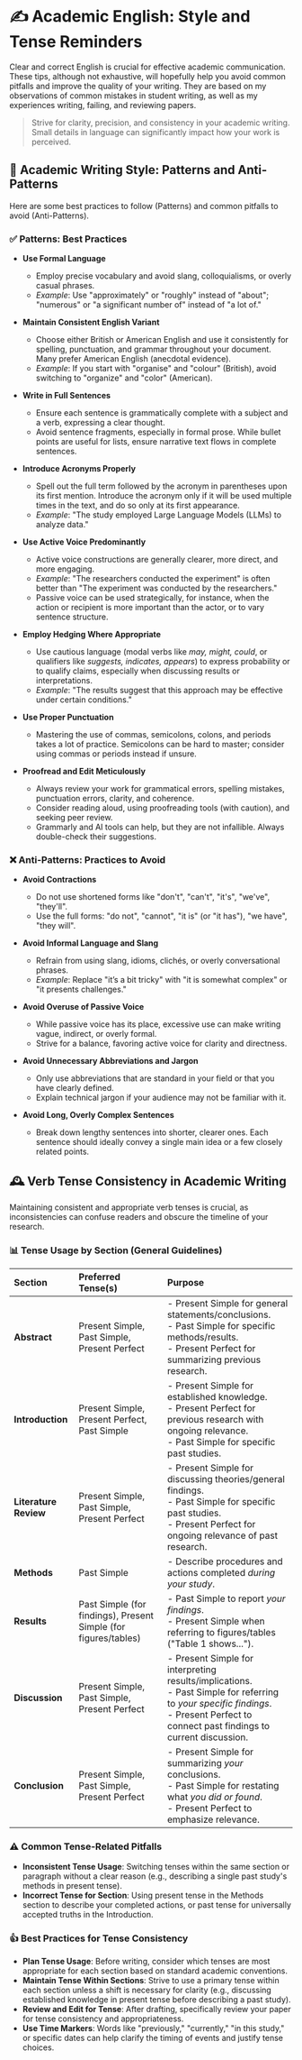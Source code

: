 # ✍️ Academic English: Style and Tense Reminders

Clear and correct English is crucial for effective academic communication. These tips, although not exhaustive, will hopefully help you avoid common pitfalls and improve the quality of your writing. They are based on my observations of common mistakes in student writing, as well as my experiences writing, failing, and reviewing papers.


>Strive for clarity, precision, and consistency in your academic writing. Small details in language can significantly impact how your work is perceived.

## 🧐 Academic Writing Style: Patterns and Anti-Patterns

Here are some best practices to follow (Patterns) and common pitfalls to avoid (Anti-Patterns).

### ✅ Patterns: Best Practices

- **Use Formal Language**
  - Employ precise vocabulary and avoid slang, colloquialisms, or overly casual phrases.
  - *Example*: Use "approximately" or "roughly" instead of "about"; "numerous" or "a significant number of" instead of "a lot of."

- **Maintain Consistent English Variant**
  - Choose either British or American English and use it consistently for spelling, punctuation, and grammar throughout your document. Many prefer American English (anecdotal evidence).
  - *Example*: If you start with "organise" and "colour" (British), avoid switching to "organize" and "color" (American).

- **Write in Full Sentences**
  - Ensure each sentence is grammatically complete with a subject and a verb, expressing a clear thought.
  - Avoid sentence fragments, especially in formal prose. While bullet points are useful for lists, ensure narrative text flows in complete sentences.

- **Introduce Acronyms Properly**
  - Spell out the full term followed by the acronym in parentheses upon its first mention. Introduce the acronym only if it will be used multiple times in the text, and do so only at its first appearance.
  - *Example*: "The study employed Large Language Models (LLMs) to analyze data."
  
- **Use Active Voice Predominantly**
  - Active voice constructions are generally clearer, more direct, and more engaging.
  - *Example*: "The researchers conducted the experiment" is often better than "The experiment was conducted by the researchers."
  - Passive voice can be used strategically, for instance, when the action or recipient is more important than the actor, or to vary sentence structure.

- **Employ Hedging Where Appropriate**
  - Use cautious language (modal verbs like *may, might, could*, or qualifiers like *suggests, indicates, appears*) to express probability or to qualify claims, especially when discussing results or interpretations.
  - *Example*: "The results suggest that this approach may be effective under certain conditions."

- **Use Proper Punctuation**
  - Mastering the use of commas, semicolons, colons, and periods takes a lot of practice. Semicolons can be hard to master; consider using commas or periods instead if unsure.
  
- **Proofread and Edit Meticulously**
  - Always review your work for grammatical errors, spelling mistakes, punctuation errors, clarity, and coherence. 
  - Consider reading aloud, using proofreading tools (with caution), and seeking peer review.
  - Grammarly and AI tools can help, but they are not infallible. Always double-check their suggestions.

### ❌ Anti-Patterns: Practices to Avoid

- **Avoid Contractions**
  - Do not use shortened forms like "don't", "can't", "it's", "we've", "they'll".
  - Use the full forms: "do not", "cannot", "it is" (or "it has"), "we have", "they will".

- **Avoid Informal Language and Slang**
  - Refrain from using slang, idioms, clichés, or overly conversational phrases.
  - *Example*: Replace "it’s a bit tricky" with "it is somewhat complex" or "it presents challenges."

- **Avoid Overuse of Passive Voice**
  - While passive voice has its place, excessive use can make writing vague, indirect, or overly formal.
  - Strive for a balance, favoring active voice for clarity and directness.

- **Avoid Unnecessary Abbreviations and Jargon**
  - Only use abbreviations that are standard in your field or that you have clearly defined.
  - Explain technical jargon if your audience may not be familiar with it.

- **Avoid Long, Overly Complex Sentences**
  - Break down lengthy sentences into shorter, clearer ones. Each sentence should ideally convey a single main idea or a few closely related points.


## 🕰️ Verb Tense Consistency in Academic Writing

Maintaining consistent and appropriate verb tenses is crucial, as inconsistencies can confuse readers and obscure the timeline of your research.

### 📊 Tense Usage by Section (General Guidelines)

| Section             | Preferred Tense(s)                      | Purpose                                                                                                |
| :------------------ | :-------------------------------------- | :----------------------------------------------------------------------------------------------------- |
| **Abstract**        | Present Simple, Past Simple, Present Perfect | - Present Simple for general statements/conclusions.<br>- Past Simple for specific methods/results.<br>- Present Perfect for summarizing previous research. |
| **Introduction**    | Present Simple, Present Perfect, Past Simple | - Present Simple for established knowledge.<br>- Present Perfect for previous research with ongoing relevance.<br>- Past Simple for specific past studies. |
| **Literature Review** | Present Simple, Past Simple, Present Perfect | - Present Simple for discussing theories/general findings.<br>- Past Simple for specific past studies.<br>- Present Perfect for ongoing relevance of past research. |
| **Methods**         | Past Simple                             | - Describe procedures and actions completed *during your study*.                                       |
| **Results**         | Past Simple (for findings), Present Simple (for figures/tables) | - Past Simple to report *your findings*.<br>- Present Simple when referring to figures/tables ("Table 1 shows..."). |
| **Discussion**      | Present Simple, Past Simple, Present Perfect | - Present Simple for interpreting results/implications.<br>- Past Simple for referring to *your specific findings*.<br>- Present Perfect to connect past findings to current discussion. |
| **Conclusion**      | Present Simple, Past Simple, Present Perfect | - Present Simple for summarizing *your* conclusions.<br>- Past Simple for restating what *you did or found*.<br>- Present Perfect to emphasize relevance. |

### ⚠️ Common Tense-Related Pitfalls

- **Inconsistent Tense Usage**: Switching tenses within the same section or paragraph without a clear reason (e.g., describing a single past study's methods in present tense).
- **Incorrect Tense for Section**: Using present tense in the Methods section to describe your completed actions, or past tense for universally accepted truths in the Introduction.

### 👍 Best Practices for Tense Consistency

- **Plan Tense Usage**: Before writing, consider which tenses are most appropriate for each section based on standard academic conventions.
- **Maintain Tense Within Sections**: Strive to use a primary tense within each section unless a shift is necessary for clarity (e.g., discussing established knowledge in present tense before describing a past study).
- **Review and Edit for Tense**: After drafting, specifically review your paper for tense consistency and appropriateness.
- **Use Time Markers**: Words like "previously," "currently," "in this study," or specific dates can help clarify the timing of events and justify tense choices.